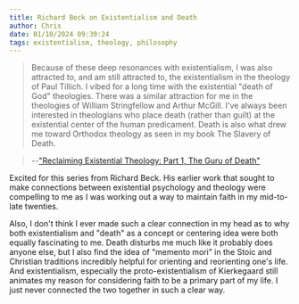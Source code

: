 ```yaml
---
title: Richard Beck on Existentialism and Death
author: Chris
date: 01/10/2024 09:39:24 
tags: existentialism, theology, philosophy
---
```


>Because of these deep resonances with existentialism, I was also attracted to, and am still attracted to, the existentialism in the theology of Paul Tillich. I vibed for a long time with the existential "death of God" theologies. There was a similar attraction for me in the theologies of William Stringfellow and Arthur McGill. I've always been interested in theologians who place death (rather than guilt) at the existential center of the human predicament. Death is also what drew me toward Orthodox theology as seen in my book The Slavery of Death. 

>--["Reclaiming Existential Theology: Part 1, The Guru of Death"](https://experimentaltheology.blogspot.com/2024/01/reclaiming-existential-theology-part-1.html)

Excited for this series from Richard Beck. His earlier work that sought to make connections between existential psychology and theology were compelling to me as I was working out a way to maintain faith in my mid-to-late twenties.

Also, I don't think I ever made such a clear connection in my head as to why both existentialism and "death" as a concept or centering idea were both equally fascinating to me. Death disturbs me much like it probably does anyone else, but I also find the idea of "memento mori" in the Stoic and Christian traditions incredibly helpful for orienting and reorienting one's life. And existentialism, especially the proto-existentialism of Kierkegaard still animates my reason for considering faith to be a primary part of my life. I just never connected the two together in such a clear way.